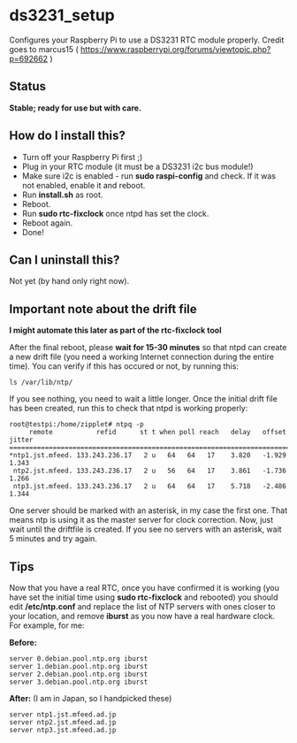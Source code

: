 # ds3231_setup

Configures your Raspberry Pi to use a DS3231 RTC module properly.
Credit goes to marcus15 ( https://www.raspberrypi.org/forums/viewtopic.php?p=692662 )

## Status

**Stable; ready for use but with care.**

## How do I install this?

* Turn off your Raspberry Pi first ;)
* Plug in your RTC module (it must be a DS3231 i2c bus module!)
* Make sure i2c is enabled - run **sudo raspi-config** and check. If it was not enabled, enable it and reboot.
* Run **install.sh** as root.
* Reboot.
* Run **sudo rtc-fixclock** once ntpd has set the clock.
* Reboot again.
* Done!

## Can I uninstall this?

Not yet (by hand only right now).

## Important note about the drift file

**I might automate this later as part of the rtc-fixclock tool**

After the final reboot, please **wait for 15-30 minutes** so that ntpd can create a new drift file (you need a working Internet connection during the entire time). You can verify if this has occured or not, by running this:

```
ls /var/lib/ntp/
```

If you see nothing, you need to wait a little longer. Once the initial drift file has been created, run this to check that ntpd is working properly:

```
root@testpi:/home/zipplet# ntpq -p
     remote           refid      st t when poll reach   delay   offset  jitter
==============================================================================
*ntp1.jst.mfeed. 133.243.236.17   2 u   64   64   17    3.820   -1.929   1.343
 ntp2.jst.mfeed. 133.243.236.17   2 u   56   64   17    3.861   -1.736   1.266
 ntp3.jst.mfeed. 133.243.236.17   2 u   64   64   17    5.718   -2.486   1.344
```

One server should be marked with an asterisk, in my case the first one. That means ntp is using it as the master server for clock correction. Now, just wait until the driftfile is created. If you see no servers with an asterisk, wait 5 minutes and try again.

## Tips

Now that you have a real RTC, once you have confirmed it is working (you have set the initial time using **sudo rtc-fixclock** and rebooted) you should edit **/etc/ntp.conf** and replace the list of NTP servers with ones closer to your location, and remove **iburst** as you now have a real hardware clock. For example, for me:

**Before:**
```
server 0.debian.pool.ntp.org iburst
server 1.debian.pool.ntp.org iburst
server 2.debian.pool.ntp.org iburst
server 3.debian.pool.ntp.org iburst
```

**After:** (I am in Japan, so I handpicked these)
```
server ntp1.jst.mfeed.ad.jp
server ntp2.jst.mfeed.ad.jp
server ntp3.jst.mfeed.ad.jp
```
